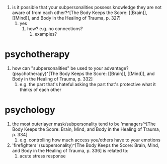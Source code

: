 1. is it possible that your subpersonalities possess knowledge they are not aware of from each other?^[The Body Keeps the Score: [[Brain]], [[Mind]], and Body in the Healing of Trauma, p. 327]
	1. yes
		1. how? e.g. no connections?
			1. examples?

# psychotherapy
1. how can "subpersonalities" be used to your advantage? (psychotherapy)^[The Body Keeps the Score: [[Brain]], [[Mind]], and Body in the Healing of Trauma, p. 332]
	1. e.g. the part that's hateful asking the part that's protective what it thinks of each other

# psychology
1. the most outerlayer mask/subpersonality tend to be 'managers'^[The Body Keeps the Score: Brain, Mind, and Body in the Healing of Trauma, p. 334]
	1. e.g. controlling how much access you/others have to your emotions
2. 'firefighters' (subpersonality)^[The Body Keeps the Score: Brain, Mind, and Body in the Healing of Trauma, p. 336] is related to:
	1. acute stress response